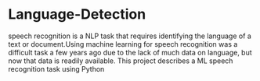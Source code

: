 # Language-Detection
speech recognition is a NLP task that requires identifying the language of a text or document.Using machine learning for speech recognition was a difficult task a few years ago due to the lack of much data on language, but now that data is readily available.
This project describes a ML speech recognition task using Python
